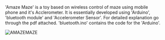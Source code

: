 'Amaze Maze' is a toy based on wireless control of maze using mobile phone and it's Acclerometer. 
It is essentially developed using 'Arduino', 'bluetooth module' and 'Accelerometer Sensor'.
For detailed explanation go through the pdf attached.
'bluetooth.ino'  contains the code for the 'Arduino'.

![AMAZEMAZE](https://user-images.githubusercontent.com/98217406/171865792-2c051551-bb5e-4436-9210-d12be5234283.gif)
